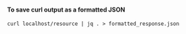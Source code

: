 #### To save curl output as a formatted JSON
```
curl localhost/resource | jq . > formatted_response.json 
```
